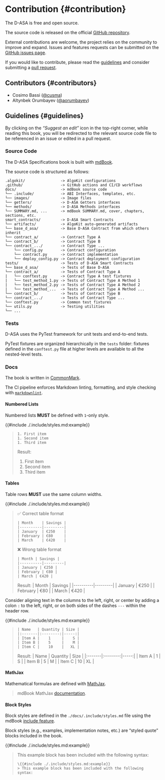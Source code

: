 # Contribution {#contribution}

The D-ASA is free and open source.

The source code is released on the official
<a href="https://github.com/cusma/d-asa">GitHub repository</a>.

External contributions are welcome, the project relies on the community to improve
and expand. Issues and features requests can be submitted on the <a href="https://github.com/cusma/d-asa/issues">GitHub
issues page</a>.

If you would like to contribute, please read the [guidelines](./contributors.md#guidelines-guidelines)
and consider submitting a <a href="https://github.com/cusma/d-asa/pulls">pull request</a>.

## Contributors {#contributors}

- Cosimo Bassi ([@cusma](https://github.com/cusma/))
- Altynbek Orumbayev ([@aorumbayev](https://github.com/aorumbayev))

## Guidelines {#guidelines}

By clicking on the _“Suggest an edit”_ icon in the top-right corner, while reading
this book, you will be redirected to the relevant source code file to be referenced
in an issue or edited in a pull request.

### Source Code

The D-ASA Specifications book is built with [mdBook](https://rust-lang.github.io/mdBook/index.html).

The source code is structured as follows:

```text
.algokit/                -> AlgoKit configurations
.github/                 -> GitHub actions and CI/CD workflows
docs/                    -> mdBook source code
└── .include/            -> ABI Interfaces, templates, etc.
└── images/              -> Image files
└── getters/             -> D-ASA Getters interfaces
└── methods/             -> D-ASA Methods interfaces
└── SUMMARY.md, ...      -> mdBook SUMMARY.md, cover, chapters, sections, etc.
smart_contracts/         -> D-ASA Smart Contracts
└── artifacts/           -> AlgoKit auto-generated artifacts
└── base_d_asa/          -> Base D-ASA Contract from which others inherit
└── contract_a/          -> Contract Type A
└── contract_b/          -> Contract Type B
└── contract_.../        -> Contract Type ...
    └── config.py        -> Contract configuration
    └── contract.py      -> Contract implementation
    └── deploy_config.py -> Contract deployment configuration
tests/                   -> Tests of D-ASA Smart Contracts
└── base_d_asa/          -> Tests of Base D-ASA
└── contract_a/          -> Tests of Contract Type A
|   └── conftest.py      -> Contract Type A test fixtures
|   └── test_method_1.py -> Tests of Contract Type A Method 1
|   └── test_method_2.py -> Tests of Contract Type A Method 2
|   └── test_method_...  -> Tests of Contract Type A Method ...
└── contract_b/          -> Tests of Contract Type B
└── contract_.../        -> Tests of Contract Type ...
└── conftest.py          -> Common test fixtures
└── utils.py             -> Testing utilities
└── ...
```

### Tests

D-ASA uses the PyTest framework for unit tests and end-to-end tests.

PyTest fixtures are organized hierarchically in the `tests` folder: fixtures defined
in the `conftest.py` file at higher levels are available to all the nested-level
tests.

### Docs

The book is written in [CommonMark](https://commonmark.org/).

The CI pipeline enforces Markdown linting, formatting, and style checking with
[`markdownlint`](https://github.com/DavidAnson/markdownlint).

#### Numbered Lists

Numbered lists **MUST** be defined with `1`-only style.

{{#include ./.include/styles.md:example}}
> ```text
> 1. First item
> 1. Second item
> 1. Third item
> ```
>
> Result:
> 1. First item
> 1. Second item
> 1. Third item

#### Tables

Table rows **MUST** use the same column widths.

{{#include ./.include/styles.md:example}}
> ✅ Correct table format
> ```text
> | Month    | Savings |
> |----------|---------|
> | January  | €250    |
> | February | €80     |
> | March    | €420    |
> ```
>
> ❌ Wrong table format
> ```text
> | Month | Savings |
> |----------|---------|
> | January | €250 |
> | February | €80 |
> | March | €420 |
> ```
>
> Result:
> | Month    | Savings |
> |----------|---------|
> | January  | €250    |
> | February | €80     |
> | March    | €420    |

Consider aligning text in the columns to the left, right, or center by adding a
colon `:` to the left, right, or on both sides of the dashes `---` within the header
row.

{{#include ./.include/styles.md:example}}
> ```text
> | Name   | Quantity | Size |
> |:-------|:--------:|-----:|
> | Item A |    1     |    S |
> | Item B |    5     |    M |
> | Item C |    10    |   XL |
> ```
>
> Result:
> | Name   | Quantity | Size |
> |:-------|:--------:|-----:|
> | Item A |    1     |    S |
> | Item B |    5     |    M |
> | Item C |    10    |   XL |

#### MathJax

Mathematical formulas are defined with [MathJax](https://www.mathjax.org/).

> mdBook MathJax [documentation](https://rust-lang.github.io/mdBook/format/mathjax.html).

#### Block Styles

Block styles are defined in the `./docs/.include/styles.md` file using the mdBook
[include feature](https://rust-lang.github.io/mdBook/format/mdbook.html#including-files).

Block styles (e.g., examples, implementation notes, etc.) are “styled quote” blocks
included in the book.

{{#include ./.include/styles.md:example}}
> This example block has been included with the following syntax:
> ```text
> \{{#include ./.include/styles.md:example}}
> > This example block has been included with the following syntax:
> ```
